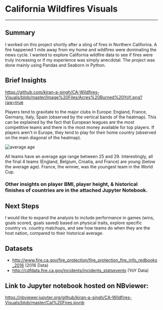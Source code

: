 # California Wildfires Visuals
***

## Summary
I worked on this project shortly after a sting of fires in Northern Califorina. A fire happened 1 mile away from my home and wildfires were dominating the news cycle. I wanted to explore California wildfire data to see if fires were truly increasing or if my experience was simply anecdotal. The project was done mainly using Pandas and Seaborn in Python. 


## Brief Insights
https://github.com/kiran-a-singh/CA-Wildfires-Visuals/blob/master/Image%20Files/Acres%20Burned%20YoY.png?raw=true

Players tend to gravitate to the major clubs in Europe: England, France, Germany, Italy, Spain (observed by the vertical bands of the heatmap). This can be explained by the fact that European leagues are the most competitive teams and there is the most money available for top players.
If players aren't in Europe, they tend to play for their home country (observed on the main diagonal of the heatmap).

![average age](https://user-images.githubusercontent.com/31706194/43217721-3463277a-8ff7-11e8-9c7d-4607b380ef8e.png)

All teams have an average age range between 25 and 29. Interestingly, all the final 4 teams (England, Belgium, Croatia, and France) are young (below the average age). France, the winner, was the youngest team in the World Cup.

### Other insights on player BMI, player height, & historical finishes of countries are in the attached Jupyter Notebook.

## Next Steps
I would like to expand the analysis to include performance in games (wins, goals scored, goals saved) based on physical traits, explore specific country vs. country matchups, and see how teams do when they are the host nation, compared to their historical average.


## Datasets 
+ http://www.fire.ca.gov/fire_protection/fire_protection_fire_info_redbooks_2016 (2016 Data)
+ http://cdfdata.fire.ca.gov/incidents/incidents_statsevents (YoY Data)

## Link to Jupyter notebook hosted on NBviewer:
https://nbviewer.jupyter.org/github/kiran-a-singh/CA-Wildfires-Visuals/blob/master/Cal%20Fires.ipynb
